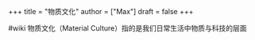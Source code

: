 +++
title = "物质文化"
author = ["Max"]
draft = false
+++

\#wiki
物质文化（Material Culture）指的是我们日常生活中物质与科技的层面
